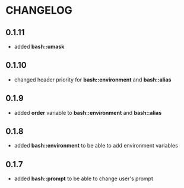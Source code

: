 # CHANGELOG

## 0.1.11

* added **bash::umask**

## 0.1.10

* changed header priority for **bash::environment** and **bash::alias**

## 0.1.9

* added **order** variable to **bash::environment** and **bash::alias**

## 0.1.8

* added **bash::environment** to be able to add environment variables

## 0.1.7

* added **bash::prompt** to be able to change user's prompt
